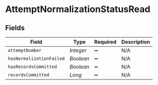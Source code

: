 # AttemptNormalizationStatusRead


## Fields

| Field                    | Type                     | Required                 | Description              |
| ------------------------ | ------------------------ | ------------------------ | ------------------------ |
| `attemptNumber`          | *Integer*                | :heavy_minus_sign:       | N/A                      |
| `hasNormalizationFailed` | *Boolean*                | :heavy_minus_sign:       | N/A                      |
| `hasRecordsCommitted`    | *Boolean*                | :heavy_minus_sign:       | N/A                      |
| `recordsCommitted`       | *Long*                   | :heavy_minus_sign:       | N/A                      |